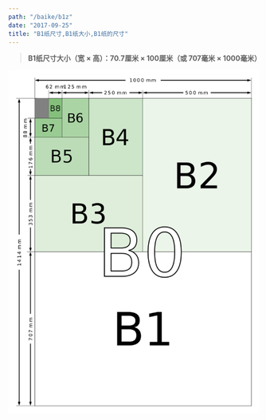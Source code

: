 ```yaml
---
path: "/baike/b1z"
date: "2017-09-25"
title: "B1纸尺寸,B1纸大小,B1纸的尺寸"
---
```


> **B1纸尺寸大小（宽 × 高）：70.7厘米 × 100厘米（或 707毫米 × 1000毫米）**   
   
![纸的尺寸](/img/b_size_illustration2.png)

